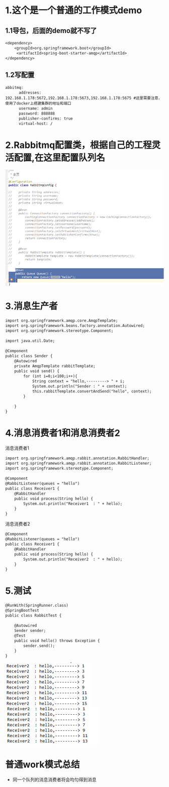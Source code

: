 # 1.这个是一个普通的工作模式demo
## 1.1导包，后面的demo就不写了
```
<dependency>
    <groupId>org.springframework.boot</groupId>
     <artifactId>spring-boot-starter-amqp</artifactId>
</dependency>
```
## 1.2写配置
```
abbitmq:
      addresses: 192.168.1.178:5672,192.168.1.178:5673,192.168.1.178:5675 #这里需要注意，使用了docker上搭建集群的地址和端口
      username: admin
      password: 888888
      publisher-confirms: true
      virtual-host: /
```
# 2.Rabbitmq配置类，根据自己的工程灵活配置,在这里配置队列名
![](./assets/2018-07-16-19-23-01.png)

# 3.消息生产者
```
import org.springframework.amqp.core.AmqpTemplate;
import org.springframework.beans.factory.annotation.Autowired;
import org.springframework.stereotype.Component;

import java.util.Date;

@Component
public class Sender {
    @Autowired
    private AmqpTemplate rabbitTemplate;
    public void send() {
        for (int i=0;i<100;i++){
            String context = "hello,---------> " + i;
            System.out.println("Sender : " + context);
            this.rabbitTemplate.convertAndSend("hello", context);
        }

    }
}

```
#  4.消息消费者1和消息消费者2
消息消费者1
```
import org.springframework.amqp.rabbit.annotation.RabbitHandler;
import org.springframework.amqp.rabbit.annotation.RabbitListener;
import org.springframework.stereotype.Component;

@Component
@RabbitListener(queues = "hello")
public class Receiver1 {
    @RabbitHandler
    public void process(String hello) {
        System.out.println("Receiver1  : " + hello);
    }
}
```
消息消费者2
```
@Component
@RabbitListener(queues = "hello")
public class Receiver1 {
    @RabbitHandler
    public void process(String hello) {
        System.out.println("Receiver2  : " + hello);
    }
}
```

# 5.测试
```
@RunWith(SpringRunner.class)
@SpringBootTest
public class RabbitTest {

    @Autowired
    Sender sender;
    @Test
    public void hello() throws Exception {
        sender.send();
    }
}
```
![](./assets/2018-07-16-19-43-21.png)
![](./assets/2018-07-16-19-43-43.png)

# 普通work模式总结
* 同一个队列的消息消费者将会均匀得到消息